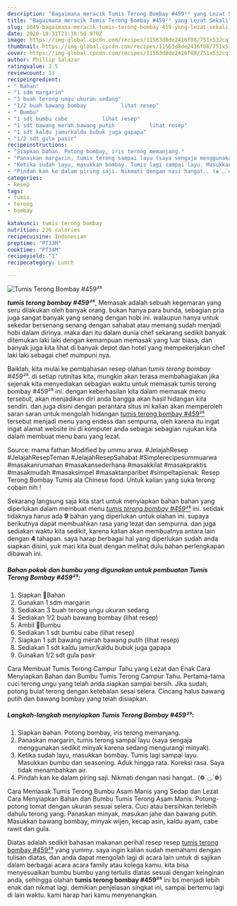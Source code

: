 ```yaml
---
description: "Bagaimana meracik Tumis Terong Bombay #459²⁵ yang Lezat Sekali"
title: "Bagaimana meracik Tumis Terong Bombay #459²⁵ yang Lezat Sekali"
slug: 1649-bagaimana-meracik-tumis-terong-bombay-459-yang-lezat-sekali
date: 2020-10-31T21:18:50.970Z
image: https://img-global.cpcdn.com/recipes/11563d8de2416f08/751x532cq70/tumis-terong-bombay-459⁵-foto-resep-utama.jpg
thumbnail: https://img-global.cpcdn.com/recipes/11563d8de2416f08/751x532cq70/tumis-terong-bombay-459⁵-foto-resep-utama.jpg
cover: https://img-global.cpcdn.com/recipes/11563d8de2416f08/751x532cq70/tumis-terong-bombay-459⁵-foto-resep-utama.jpg
author: Phillip Salazar
ratingvalue: 3.5
reviewcount: 13
recipeingredient:
- " Bahan"
- "1 sdm margarin"
- "3 buah terong ungu ukuran sedang"
- "1/2 buah bawang bombay           lihat resep"
- " Bumbu"
- "1 sdt bumbu cabe           lihat resep"
- "1 sdt bawang merah bawang putih           lihat resep"
- "1 sdt kaldu jamurkaldu bubuk juga gapapa"
- "1/2 sdt gula pasir"
recipeinstructions:
- "Siapkan bahan. Potong bombay, iris terong memanjang."
- "Panaskan margarin, tumis terong sampai layu (saya sengaja menggunakan sedikit minyak karena sedang mengurangi minyak)."
- "Ketika sudah layu, masukkan bombay. Tumis lagi sampai layu. Masukkan bumbu dan seasoning. Aduk hingga rata. Koreksi rasa. Saya tidak menambahkan air."
- "Pindah kan ke dalam piring saji. Nikmati dengan nasi hangat.. (❁´◡`❁)"
categories:
- Resep
tags:
- tumis
- terong
- bombay

katakunci: tumis terong bombay 
nutrition: 226 calories
recipecuisine: Indonesian
preptime: "PT33M"
cooktime: "PT34M"
recipeyield: "1"
recipecategory: Lunch

---
```



![Tumis Terong Bombay #459²⁵](https://img-global.cpcdn.com/recipes/11563d8de2416f08/751x532cq70/tumis-terong-bombay-459⁵-foto-resep-utama.jpg)

<b><i>tumis terong bombay #459²⁵</i></b>, Memasak adalah sebuah kegemaran yang seru dilakukan oleh banyak orang. bukan hanya para bunda, sebagian pria juga sangat banyak yang senang dengan hobi ini. walaupun hanya untuk sekedar bersenang senang dengan sahabat atau memang sudah menjadi hobi dalam dirinya. maka dari itu dalam dunia chef sekarang sedikit banyak ditemukan laki laki dengan kemampuan memasak yang luar biasa, dan banyak juga kita lihat di banyak depot dan hotel yang mempekerjakan chef laki laki sebagai chef mumpuni nya.

Baiklah, kita mulai ke pembahasan resep olahan <i>tumis terong bombay #459²⁵</i>. di setiap rutinitas kita, mungkin akan terasa membahagiakan jika sejenak kita menyediakan sebagian waktu untuk memasak tumis terong bombay #459²⁵ ini. dengan keberhasilan kita dalam memasak menu tersebut, akan menjadikan diri anda bangga akan hasil hidangan kita sendiri. dan juga disini dengan perantara situs ini kalian akan memperoleh saran saran untuk mengolah hidangan <u>tumis terong bombay #459²⁵</u> tersebut menjadi menu yang endess dan sempurna, oleh karena itu ingat ingat alamat website ini di komputer anda sebagai sebagian rujukan kita dalam membuat menu baru yang lezat.

Source: mama fathan Modified by ummu arwa. #JelajahResep #JelajahResepTeman #JelajahResepSahabat #Simplerecipesummuarwa #masakanrumahan #masakansederhana #masakkilat #masakpraktis #masakmudah #masaksimpel #masaktanparibet #simpeltapienak. Resep Terong Bombay Tumis ala Chinese food. Untuk kalian yang suka terong cobain nih !


Sekarang langsung saja kita start untuk menyiapkan bahan bahan yang diperlukan dalam membuat menu <u><i>tumis terong bombay #459²⁵</i></u> ini. setidak tidaknya harus ada <b>9</b> bahan yang diperlukan untuk olahan ini. supaya berikutnya dapat membuahkan rasa yang lezat dan sempurna. dan juga sediakan waktu kita sedikit, karena kalian akan membuatnya antara lain dengan <b>4</b> tahapan. saya harap berbagai hal yang diperlukan sudah anda siapkan disini, yuk mari kita buat dengan melihat dulu bahan perlengkapan dibawah ini.

<!--inarticleads1-->

##### Bahan pokok dan bumbu yang digunakan untuk pembuatan Tumis Terong Bombay #459²⁵:

1. Siapkan  🍒Bahan
1. Gunakan 1 sdm margarin
1. Sediakan 3 buah terong ungu ukuran sedang
1. Sediakan 1/2 buah bawang bombay           (lihat resep)
1. Ambil  🍒Bumbu
1. Sediakan 1 sdt bumbu cabe           (lihat resep)
1. Siapkan 1 sdt bawang merah bawang putih           (lihat resep)
1. Sediakan 1 sdt kaldu jamur/kaldu bubuk juga gapapa
1. Gunakan 1/2 sdt gula pasir


Cara Membuat Tumis Terong Campur Tahu yang Lezat dan Enak Cara Menyiapkan Bahan dan Bumbu Tumis Terong Campur Tahu. Pertama-tama cuci terong ungu yang telah anda siapkan sampai bersih. Jika sudah, potong bulat terong dengan ketebalan sesai selera. Cincang halus bawang putih dan bawang bombay yang telah disiapkan. 

<!--inarticleads2-->

##### Langkah-langkah menyiapkan Tumis Terong Bombay #459²⁵:

1. Siapkan bahan. Potong bombay, iris terong memanjang.
1. Panaskan margarin, tumis terong sampai layu (saya sengaja menggunakan sedikit minyak karena sedang mengurangi minyak).
1. Ketika sudah layu, masukkan bombay. Tumis lagi sampai layu. Masukkan bumbu dan seasoning. Aduk hingga rata. Koreksi rasa. Saya tidak menambahkan air.
1. Pindah kan ke dalam piring saji. Nikmati dengan nasi hangat.. (❁´◡`❁)


Cara Memasak Tumis Terong Bumbu Asam Manis yang Sedap dan Lezat Cara Menyiapkan Bahan dan Bumbu Tumis Terong Asam Manis. Potong-potong tomat dengan ukuran sesuai selera. Cuci atau bersihkan terlebih dahulu terong yang. Panaskan minyak, masukan jahe dan bawang putih. Masukkan bawang bombay, minyak wijen, kecap asin, kaldu ayam, cabe rawit dan gula. 

Diatas adalah sedikit bahasan makanan perihal resep resep <u>tumis terong bombay #459²⁵</u> yang yummy. saya ingin kalian sudah memahami dengan tulisan diatas, dan anda dapat mengolah lagi di acara lain untuk di sajikan dalam berbagai acara acara family atau kolega kamu. kita bisa menyesuaikan bumbu bumbu yang tertulis diatas sesuai dengan keinginan anda, sehingga olahan <b>tumis terong bombay #459²⁵</b> ini bs menjadi lebih enak dan nikmat lagi. demikian penjelasan singkat ini, sampai bertemu lagi di lain waktu. kami harap hari kamu menyenangkan.
